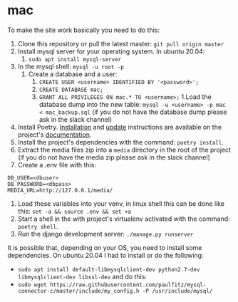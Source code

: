 # mac

To make the site work basically you need to do this:

1. Clone this repository or pull the latest master: `git pull origin master`
1. Install mysql server for your operating system. In ubuntu 20.04:
    1. `sudo apt install mysql-server`
1. In the mysql shell: `mysql -u root -p`
    1. Create a database and a user:
        1. `CREATE USER <username> IDENTIFIED BY '<password>';`
        1. `CREATE DATABASE mac;`
        1. `GRANT ALL PRIVILEGES ON mac.* TO <username>;`
1.Load the database dump into the new table: `mysql -u <username> -p mac < mac_backup.sql` (if you do not have the database dump please ask in the slack channel)
1. Install Poetry. [Installation](https://python-poetry.org/docs/#installation) and [update](https://python-poetry.org/docs/#updating-poetry) instructions are available on the project's [documentation](https://python-poetry.org/docs/).
1. Install the project's dependencies with the command: `poetry install`.
1. Extract the media files zip into a `media` directory in the root of the project (if you do not have the media zip please ask in the slack channel)
1. Create a .env file with this:
```
DB_USER=<dbuser>
DB_PASSWORD=<dbpass>
MEDIA_URL=http://127.0.0.1/media/
```
1. Load these variables into your venv, in linux shell this can be done like this: `set -a && source .env && set +a`
1. Start a shell in the with project's virtualenv activated with the command: `poetry shell`.
1. Run the django development server: `./manage.py runserver`

It is possible that, depending on your OS, you need to install some dependencies. On ubuntu 20.04 I had to install or do the following:
- `sudo apt install default-libmysqlclient-dev python2.7-dev libmysqlclient-dev libssl-dev`
and do this:
- `sudo wget https://raw.githubusercontent.com/paulfitz/mysql-connector-c/master/include/my_config.h -P /usr/include/mysql/`
